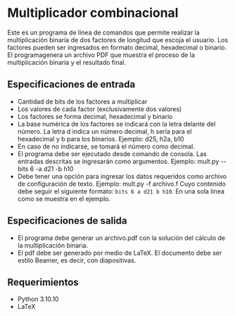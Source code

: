 # Multiplicador combinacional
Este es un programa de línea de comandos que permite realizar la multiplicación binaria de dos factores de longitud que escoja el usuario. Los factores pueden ser ingresados en formato decimal, hexadecimal o binario. El programagenera un archivo PDF que muestra el proceso de la multiplicación binaria y el resultado final.

## Especificaciones de entrada
- Cantidad de bits de los factores a multiplicar
- Los valores de cada factor (exclusivamente dos valores)
- Los factores se forma decimal, hexadecimal y binario
- La base numérica de los factores se indicará con la letra delante del número. La letra d indica un número decimal, h sería para el hexadecimal y b para los binarios. 
        Ejemplo: d25, h2a, b10
- En caso de no indicarse, se tomará el número como decimal.
- El programa debe ser ejecutado desde comando de consola. Las entradas descritas se ingresarán como argumentos. 
        Ejemplo: mult.py --bits 6 -a d21 -b h10
- Debe tener una opción para ingresar los datos requeridos como archivo de configuración de texto.
Ejemplo: mult.py -f archivo.f
Cuyo contenido debe seguir el siguiente formato: `bits 6 a d21 b h10`. En una sola línea como se muestra en el ejemplo.

## Especificaciones de salida

- El programa debe generar un archivo.pdf con la solución del cálculo de la multiplicación binaria.
- El pdf debe ser generado por medio de LaTeX. El documento debe ser estilo Beamer, es decir, con diapositivas.

## Requerimientos

- Python 3.10.10
- LaTeX
